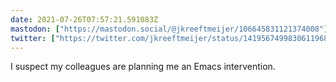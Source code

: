 ```yaml
---
date: 2021-07-26T07:57:21.591083Z
mastodon: ["https://mastodon.social/@jkreeftmeijer/106645831121374008"]
twitter: ["https://twitter.com/jkreeftmeijer/status/1419567499830611968"]
---
```

I suspect my colleagues are planning me an Emacs intervention.
